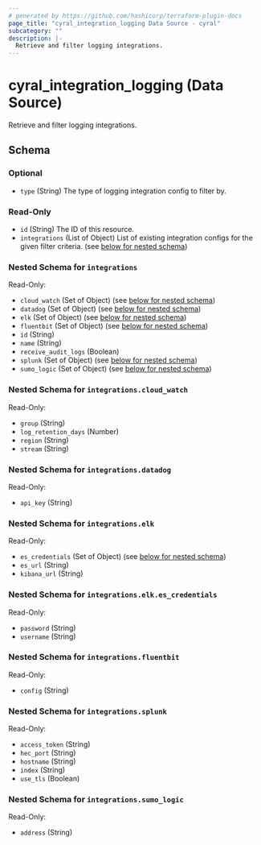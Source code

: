 ```yaml
---
# generated by https://github.com/hashicorp/terraform-plugin-docs
page_title: "cyral_integration_logging Data Source - cyral"
subcategory: ""
description: |-
  Retrieve and filter logging integrations.
---
```


# cyral_integration_logging (Data Source)

Retrieve and filter logging integrations.

<!-- schema generated by tfplugindocs -->

## Schema

### Optional

- `type` (String) The type of logging integration config to filter by.

### Read-Only

- `id` (String) The ID of this resource.
- `integrations` (List of Object) List of existing integration configs for the given filter criteria. (see [below for nested schema](#nestedatt--integrations))

<a id="nestedatt--integrations"></a>

### Nested Schema for `integrations`

Read-Only:

- `cloud_watch` (Set of Object) (see [below for nested schema](#nestedobjatt--integrations--cloud_watch))
- `datadog` (Set of Object) (see [below for nested schema](#nestedobjatt--integrations--datadog))
- `elk` (Set of Object) (see [below for nested schema](#nestedobjatt--integrations--elk))
- `fluentbit` (Set of Object) (see [below for nested schema](#nestedobjatt--integrations--fluentbit))
- `id` (String)
- `name` (String)
- `receive_audit_logs` (Boolean)
- `splunk` (Set of Object) (see [below for nested schema](#nestedobjatt--integrations--splunk))
- `sumo_logic` (Set of Object) (see [below for nested schema](#nestedobjatt--integrations--sumo_logic))

<a id="nestedobjatt--integrations--cloud_watch"></a>

### Nested Schema for `integrations.cloud_watch`

Read-Only:

- `group` (String)
- `log_retention_days` (Number)
- `region` (String)
- `stream` (String)

<a id="nestedobjatt--integrations--datadog"></a>

### Nested Schema for `integrations.datadog`

Read-Only:

- `api_key` (String)

<a id="nestedobjatt--integrations--elk"></a>

### Nested Schema for `integrations.elk`

Read-Only:

- `es_credentials` (Set of Object) (see [below for nested schema](#nestedobjatt--integrations--elk--es_credentials))
- `es_url` (String)
- `kibana_url` (String)

<a id="nestedobjatt--integrations--elk--es_credentials"></a>

### Nested Schema for `integrations.elk.es_credentials`

Read-Only:

- `password` (String)
- `username` (String)

<a id="nestedobjatt--integrations--fluentbit"></a>

### Nested Schema for `integrations.fluentbit`

Read-Only:

- `config` (String)

<a id="nestedobjatt--integrations--splunk"></a>

### Nested Schema for `integrations.splunk`

Read-Only:

- `access_token` (String)
- `hec_port` (String)
- `hostname` (String)
- `index` (String)
- `use_tls` (Boolean)

<a id="nestedobjatt--integrations--sumo_logic"></a>

### Nested Schema for `integrations.sumo_logic`

Read-Only:

- `address` (String)
